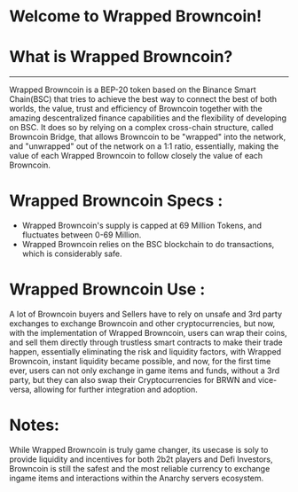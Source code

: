 # Welcome to Wrapped Browncoin!

# What is Wrapped Browncoin?
----------
Wrapped Browncoin is a BEP-20 token based on the Binance Smart Chain(BSC) that tries to achieve the best way to connect the best of both worlds, the value, trust and efficiency of Browncoin together with the amazing descentralized finance capabilities and the flexibility of developing on BSC. It does so by relying on a complex cross-chain structure, called Browncoin Bridge, that allows Browncoin to be "wrapped" into the network, and "unwrapped" out of the network on a 1:1 ratio, essentially, making the value of each Wrapped Browncoin to follow closely the value of each Browncoin.

# Wrapped Browncoin Specs :

- Wrapped Browncoin's supply is capped at 69 Million Tokens, and fluctuates between 0-69 Million.
- Wrapped Browncoin relies on the BSC blockchain to do transactions, which is considerably safe.

# Wrapped Browncoin Use :
A lot of Browncoin buyers and Sellers have to rely on unsafe and 3rd party exchanges to exchange Browncoin and other cryptocurrencies, but now, with the implementation of Wrapped Browncoin, users can wrap their coins, and sell them directly through trustless smart contracts to make their trade happen, essentially eliminating the risk and liquidity factors, with Wrapped Browncoin, instant liquidity became possible, and now, for the first time ever, users can not only exchange in game items and funds, without a 3rd party, but they can also swap their Cryptocurrencies for BRWN and vice-versa, allowing for further integration and adoption.

# Notes:
While Wrapped Browncoin is truly game changer, its usecase is soly to provide liquidity and incentives for both 2b2t players and Defi Investors, Browncoin is still the safest and the most reliable currency to exchange ingame items and interactions within the Anarchy servers ecosystem.
